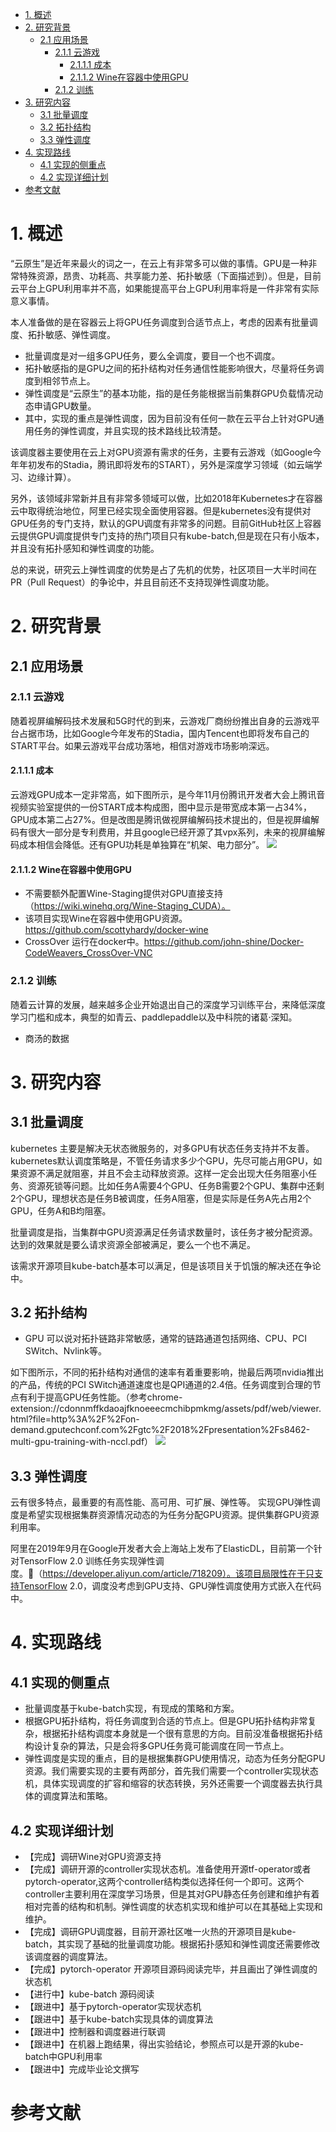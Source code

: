 <!-- TOC -->

- [1. 概述](#1-概述)
- [2. 研究背景](#2-研究背景)
    - [2.1 应用场景](#21-应用场景)
        - [2.1.1 云游戏](#211-云游戏)
            - [2.1.1.1 成本](#2111-成本)
            - [2.1.1.2 Wine在容器中使用GPU](#2112-wine在容器中使用gpu)
        - [2.1.2 训练](#212-训练)
- [3. 研究内容](#3-研究内容)
    - [3.1 批量调度](#31-批量调度)
    - [3.2 拓扑结构](#32-拓扑结构)
    - [3.3 弹性调度](#33-弹性调度)
- [4. 实现路线](#4-实现路线)
    - [4.1 实现的侧重点](#41-实现的侧重点)
    - [4.2 实现详细计划](#42-实现详细计划)
- [参考文献](#参考文献)

<!-- /TOC -->
# 1. 概述
“云原生”是近年来最火的词之一，在云上有非常多可以做的事情。GPU是一种非常特殊资源，昂贵、功耗高、共享能力差、拓扑敏感（下面描述到）。但是，目前云平台上GPU利用率并不高，如果能提高平台上GPU利用率将是一件非常有实际意义事情。

本人准备做的是在容器云上将GPU任务调度到合适节点上，考虑的因素有批量调度、拓扑敏感、弹性调度。
* 批量调度是对一组多GPU任务，要么全调度，要目一个也不调度。
* 拓扑敏感指的是GPU之间的拓扑结构对任务通信性能影响很大，尽量将任务调度到相邻节点上。
* 弹性调度是“云原生”的基本功能，指的是任务能根据当前集群GPU负载情况动态申请GPU数量。
* 其中，实现的重点是弹性调度，因为目前没有任何一款在云平台上针对GPU通用任务的弹性调度，并且实现的技术路线比较清楚。

该调度器主要使用在云上对GPU资源有需求的任务，主要有云游戏（如Google今年年初发布的Stadia，腾讯即将发布的START），另外是深度学习领域（如云端学习、边缘计算）。

另外，该领域非常新并且有非常多领域可以做，比如2018年Kubernetes才在容器云中取得统治地位，阿里已经实现全面使用容器。但是kubernetes没有提供对GPU任务的专门支持，默认的GPU调度有非常多的问题。目前GitHub社区上容器云提供GPU调度提供专门支持的热门项目只有kube-batch,但是现在只有小版本，并且没有拓扑感知和弹性调度的功能。

总的来说，研究云上弹性调度的优势是占了先机的优势，社区项目一大半时间在PR（Pull Request）的争论中，并且目前还不支持现弹性调度功能。

# 2. 研究背景
## 2.1 应用场景
### 2.1.1 云游戏
随着视屏编解码技术发展和5G时代的到来，云游戏厂商纷纷推出自身的云游戏平台占据市场，比如Google今年发布的Stadia，国内Tencent也即将发布自己的START平台。如果云游戏平台成功落地，相信对游戏市场影响深远。

#### 2.1.1.1 成本
云游戏GPU成本一定非常高，如下图所示，是今年11月份腾讯开发者大会上腾讯音视频实验室提供的一份START成本构成图，图中显示是带宽成本第一占34%，GPU成本第二占27%。但是改图是腾讯做视屏编解码技术提出的，但是视屏编解码有很大一部分是专利费用，并且google已经开源了其vpx系列，未来的视屏编解码成本相信会降低。还有GPU功耗是单独算在“机架、电力部分”。
![](images/2019-11-20-10-19-19.png)

#### 2.1.1.2 Wine在容器中使用GPU
* 不需要额外配置Wine-Staging提供对GPU直接支持（https://wiki.winehq.org/Wine-Staging_CUDA）。
* 该项目实现Wine在容器中使用GPU资源。https://github.com/scottyhardy/docker-wine
* CrossOver 运行在docker中。https://github.com/john-shine/Docker-CodeWeavers_CrossOver-VNC

### 2.1.2 训练
随着云计算的发展，越来越多企业开始退出自己的深度学习训练平台，来降低深度学习门槛和成本，典型的如青云、paddlepaddle以及中科院的诸葛·深知。

* 商汤的数据

# 3. 研究内容
## 3.1 批量调度
kubernetes 主要是解决无状态微服务的，对多GPU有状态任务支持并不友善。kubernetes默认调度策略是，不管任务请求多少个GPU，先尽可能占用GPU，如果资源不满足就阻塞，并且不会主动释放资源。这样一定会出现大任务阻塞小任务、资源死锁等问题。比如任务A需要4个GPU、任务B需要2个GPU、集群中还剩2个GPU，理想状态是任务B被调度，任务A阻塞，但是实际是任务A先占用2个GPU，任务A和B均阻塞。

批量调度是指，当集群中GPU资源满足任务请求数量时，该任务才被分配资源。达到的效果就是要么请求资源全部被满足，要么一个也不满足。

该需求开源项目kube-batch基本可以满足，但是该项目关于饥饿的解决还在争论中。

## 3.2 拓扑结构
* GPU 可以说对拓扑链路非常敏感，通常的链路通道包括网络、CPU、PCI SWitch、Nvlink等。

如下图所示，不同的拓扑结构对通信的速率有着重要影响，抛最后两项nvidia推出的产品，传统的PCI SWitch通道速度也是QPI通道的2.4倍。任务调度到合理的节点有利于提高GPU任务性能。（参考chrome-extension://cdonnmffkdaoajfknoeeecmchibpmkmg/assets/pdf/web/viewer.html?file=http%3A%2F%2Fon-demand.gputechconf.com%2Fgtc%2F2018%2Fpresentation%2Fs8462-multi-gpu-training-with-nccl.pdf）
![](2019-11-20-11-29-03.png)

## 3.3 弹性调度
云有很多特点，最重要的有高性能、高可用、可扩展、弹性等。
实现GPU弹性调度是希望实现根据集群资源情况动态的为任务分配GPU资源。提供集群GPU资源利用率。

阿里在2019年9月在Google开发者大会上海站上发布了ElasticDL，目前第一个针对TensorFlow 2.0 训练任务实现弹性调度。（https://developer.aliyun.com/article/718209）。该项目局限性在于只支持TensorFlow 2.0，调度没考虑到GPU支持、GPU弹性调度使用方式嵌入在代码中。
# 4. 实现路线
## 4.1 实现的侧重点
* 批量调度基于kube-batch实现，有现成的策略和方案。
* 根据GPU拓扑结构，将任务调度到合适的节点上。但是GPU拓扑结构非常复杂，根据拓扑结构调度本身就是一个很有意思的方向。目前没准备根据拓扑结构设计复杂的算法，只是会将多GPU任务竟可能调度在同一节点上。
* 弹性调度是实现的重点，目的是根据集群GPU使用情况，动态为任务分配GPU资源。我们需要实现的主要有两部分，首先我们需要一个controller实现状态机，具体实现调度的扩容和缩容的状态转换，另外还需要一个调度器去执行具体的调度算法和策略。

## 4.2 实现详细计划

* 【完成】调研Wine对GPU资源支持
* 【完成】调研开源的controller实现状态机。准备使用开源tf-operator或者pytorch-operator,这两个controller结构类似选择任何一个即可。这两个controller主要利用在深度学习场景，但是其对GPU静态任务创建和维护有着相对完善的结构和机制。弹性调度的状态机实现和维护可以在其基础上实现和维护。
* 【完成】调研GPU调度器，目前开源社区唯一火热的开源项目是kube-batch，其实现了基础的批量调度功能。根据拓扑感知和弹性调度还需要修改该调度器的调度算法。
* 【完成】pytorch-operator 开源项目源码阅读完毕，并且画出了弹性调度的状态机
* 【进行中】kube-batch 源码阅读
* 【跟进中】基于pytorch-operator实现状态机
* 【跟进中】基于kube-batch实现具体的调度算法
* 【跟进中】控制器和调度器进行联调
* 【跟进中】在机器上跑结果，得出实验结论，参照点可以是开源的kube-batch中GPU利用率
* 【跟进中】完成毕业论文撰写

# 参考文献


